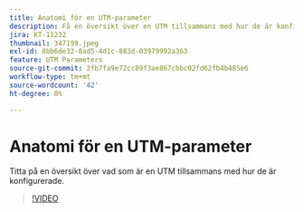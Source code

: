 ```yaml
---
title: Anatomi för en UTM-parameter
description: Få en översikt över en UTM tillsammans med hur de är konfigurerade. De ska innehålla mellan 60 och 160 tecken.
jira: KT-11232
thumbnail: 347199.jpeg
exl-id: 8bb6de32-8ad5-4d1c-883d-03979992a363
feature: UTM Parameters
source-git-commit: 2fb7fa9e72cc89f3ae867cbbc02fd62fb4b485e6
workflow-type: tm+mt
source-wordcount: '42'
ht-degree: 0%

---
```


# Anatomi för en UTM-parameter

Titta på en översikt över vad som är en UTM tillsammans med hur de är konfigurerade.

>[!VIDEO](https://video.tv.adobe.com/v/347199/?quality=12&learn=on)
